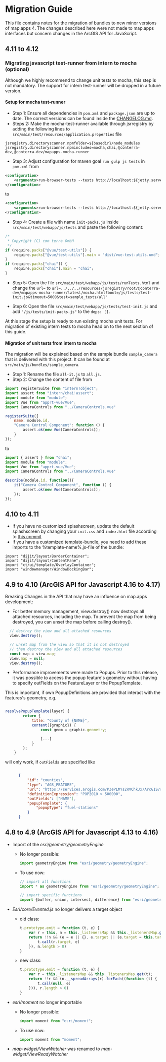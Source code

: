 # Migration Guide

This file contains notes for the migration of bundles to new minor versions of map.apps 4.
The changes described here were not made to map.apps interfaces but concern changes in the ArcGIS API for JavaScript.

## 4.11 to 4.12

### Migrating javascript test-runner from intern to mocha (optional) 

Although we highly recommend to change unit tests to mocha, this step is not mandatory. The support for intern test-runner will be dropped in a future version.

#### Setup for mocha test-runner
* Step 1: Ensure all dependencies in `pom.xml` and `package.json` are up to date. The correct versions can be found inside the [CHANGELOG.md](https://github.com/conterra/mapapps-4-developers/blob/master/CHANGELOG.md).
* Steps 2: Make the mocha-test-runner available through jsrregistry by adding the following lines to `src/main/test/resources/application.properties` file
```
jsregistry.directoryscanner.npmfolder=${basedir}/node_modules
jsregistry.directoryscanner.npmincludes=mocha,chai,@conterra-dev,@conterra-dev/mapapps-mocha-runner 
```
* Step 3: Adjust configuration for maven goal `run gulp js tests` in `pom.xml` from
```xml
<configuration>
    <arguments>run-browser-tests --tests http://localhost:${jetty.server.port}/js/tests/runTests.html</arguments>
</configuration>
```
to
```xml
<configuration>
    <arguments>run-browser-tests --tests http://localhost:${jetty.server.port}/resources/jsregistry/root/@conterra-dev/mapapps-mocha-runner/latest/mocha.html?boot=/js/tests/test-init.js&amp;timeout=5000&amp;test=sample_tests/all&amp;reporter=tap</arguments>
</configuration>
```

* Step 4: Create a file with name `init-packs.js` inside `src/main/test/webapp/js/tests` and paste the following content:
````js 
/*
 * Copyright (C) con terra GmbH
 */
if (require.packs["@vue/test-utils"]) {
    require.packs["@vue/test-utils"].main = "dist/vue-test-utils.umd";
}
if (require.packs["chai"]) {
    require.packs["chai"].main = "chai";
}
````
* Step 5: Open the file `src/main/test/webapp/js/tests/runTests.html` and change the `url=` to `url=../../../resources/jsregistry/root/@conterra-dev/mapapps-mocha-runner/latest/mocha.html?boot=/js/tests/test-init.js&timeout=5000&test=sample_tests/all"`

* Step 6: Open the file `src/main/test/webapp/js/tests/test-init.js` and add `"/js/tests/init-packs.js"` to the `deps: []`. 

At this stage the setup is ready to run existing mocha unit tests. For migration of existing intern tests to mocha head on to the next section of this guide.

#### Migration of unit tests from intern to mocha

The migration will be explained based on the sample bundle `sample_camera` that is delivered with this project. It can be found at `src/main/js/bundles/sample_camera`.

* Step 1: Rename the file `all-it.js` to `all.js`.
* Step 2: Change the content of file
from
````js
import registerSuite from "intern!object";
import assert from "intern/chai!assert";
import module from "module";
import Vue from "apprt-vue/Vue";
import CameraControls from "../CameraControls.vue"

registerSuite({
    name: module.id,
    "Camera Control Component": function () {
        assert.ok(new Vue(CameraControls));
    }
});

````
to
````js
import { assert } from "chai";
import module from "module";
import Vue from "apprt-vue/Vue";
import CameraControls from "../CameraControls.vue"

describe(module.id, function(){
    it("Camera Control Component", function () {
        assert.ok(new Vue(CameraControls));
    });
});
````

## 4.10 to 4.11

- If you have no customized splashscreen, update the default splashscreen by changing your `init.css` 
and `index.html` file according to [this commit](https://github.com/conterra/mapapps-4-developers/commit/bef4b4d8669045a33fe8b40eef171f9194e291f7)
- If you have a customized template-bundle, you need to add these imports to the %template-name%.js-file of the bundle:
```
import "dijit/layout/BorderContainer";
import "dijit/layout/ContentPane";
import "ct/ui/template/OverlayContainer";
import "windowmanager/WindowDockingBar";
```

## 4.9 to 4.10 (ArcGIS API for Javascript 4.16 to 4.17)

Breaking Changes in the API that may have an influence on map.apps development:

- For better memory management, view.destroy() now destroys all attached resources, including the map. To prevent the map from being destroyed, you can unset the map before calling destroy().

```javascript
  // destroy the view and all attached resources
  view.destroy();

  // unset map from the view so that it is not destroyed
  // then destroy the view and all attached resources
  const map = view.map;
  view.map = null;
  view.destroy();
```

- Performance improvements were made to Popups. Prior to this release, it was possible to access the popup feature's geometry without having to specify outFields on the FeatureLayer or the PopupTemplate.

This is important, if own PopupDefinitions are provided that interact with the features's geometry, e.g.

```javascript

resolvePopupTemplate(layer) {
        return {
            title: "County of {NAME}",
            content({graphic}) {
                const geom = graphic.geometry;

                [...]
            }
        };
    }

```

will only work, if `outFields` are specified like

```json

      {
          "id": "counties",
          "type": "AGS_FEATURE",
          "url": "https://services.arcgis.com/P3ePLMYs2RVChkJx/ArcGIS/rest/services/USA_Counties/FeatureServer/0",
          "definitionExpression": "POP2010 > 500000",
          "outFields": ["NAME"],
          "popupTemplate": {
              "popupType": "fuel-stations"
          }
      }
```

## 4.8 to 4.9 (ArcGIS API for Javascript 4.13 to 4.16)

- Import of the *esri/geometry/geometryEngine*
  - No longer possible:
    ```javascript
    import geometryEngine from "esri/geometry/geometryEngine"; 
    ```
  - To use now:
    ```javascript
    // import all functions
    import * as geometryEngine from "esri/geometry/geometryEngine";
    ```
    ```javascript
    // import specific functions
    import {buffer, union, intersect, difference} from "esri/geometry/geometryEngine";
    ```

- *Esri/core/Evented.js* no longer delivers a target object
  - old class:
    ```javascript
    t.prototype.emit = function (t, e) {
        var r = this, n = this._listenersMap && this._listenersMap.get(t);
        return !!n && (e = e || {}, e.target || (e.target = this.target), n.slice().forEach(function (t) {
            t.call(r.target, e)
        }), n.length > 0)
    }
    ```
  - new class:
    ```javascript
    t.prototype.emit = function (t, e) {
        var r = this._listenersMap && this._listenersMap.get(t);
        return !!r && (n.__spreadArrays(r).forEach((function (t) {
            t.call(null, e)
        })), r.length > 0)
    }
    ```

- *esri/moment* no longer importable
  - No longer possible:
    ```javascript
    import moment from "esri/moment";
    ```
  - To use now:
    ```javascript
    import moment from "moment";
    ```
    
- *map-widget/ViewWatcher* was renamed to *map-widget/ViewReadyWatcher*
